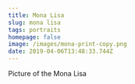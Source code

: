 ```yaml
---
title: Mona Lisa
slug: mona lisa
tags: portraits
homepage: false
image: /images/mona-print-copy.png
date: 2019-04-06T13:48:33.744Z
---
```

Picture of the Mona Lisa
